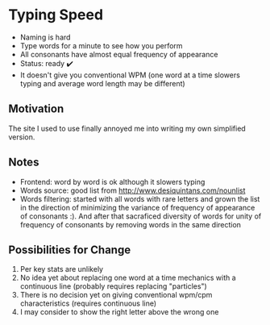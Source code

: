 # Typing Speed

- Naming is hard
- Type words for a minute to see how you perform
- All consonants have almost equal frequency of appearance
- Status: ready :heavy_check_mark:
- It doesn't give you conventional WPM (one word at a time slowers typing and average word length may be different)

## Motivation

The site I used to use finally annoyed me into writing my own simplified version.

## Notes

- Frontend: word by word is ok although it slowers typing
- Words source: good list from http://www.desiquintans.com/nounlist
- Words filtering: started with all words with rare letters and
  grown the list in the direction of minimizing the variance of frequency of appearance of consonants :). And after that sacraficed diversity of words for unity of frequency of consonants by removing words in the same direction

## Possibilities for Change

1. Per key stats are unlikely
1. No idea yet about replacing one word at a time mechanics with a continuous line (probably requires replacing "particles")
1. There is no decision yet on giving conventional wpm/cpm characteristics (requires continuous line)
1. I may consider to show the right letter above the wrong one
